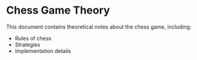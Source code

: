 # Chess Game Theory

This document contains theoretical notes about the chess game, including:
- Rules of chess
- Strategies
- Implementation details

